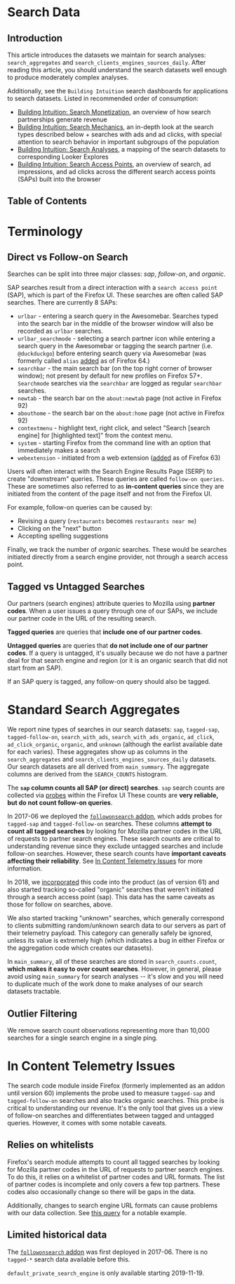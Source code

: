 # Search Data

## Introduction

This article introduces the datasets we maintain for search analyses:
`search_aggregates` and `search_clients_engines_sources_daily`. After reading this article,
you should understand the search datasets well enough to produce moderately
complex analyses.

Additionally, see the `Building Intuition` search dashboards for applications to search datasets. Listed in recommended order of consumption:

- [Building Intuition: Search Monetization](https://mozilla.cloud.looker.com/dashboards-next/312), an overview of how search partnerships generate revenue
- [Building Intuition: Search Mechanics](https://mozilla.cloud.looker.com/dashboards-next/314), an in-depth look at the search types described below + searches with ads and ad clicks, with special attention to search behavior in important subgroups of the population
- [Building Intuition: Search Analyses](https://mozilla.cloud.looker.com/dashboards-next/319), a mapping of the search datasets to corresponding Looker Explores
- [Building Intuition: Search Access Points](https://mozilla.cloud.looker.com/dashboards-next/256), an overview of search, ad impressions, and ad clicks across the different search access points (SAPs) built into the browser

## Table of Contents

<!-- toc -->

# Terminology

## Direct vs Follow-on Search

Searches can be split into three major classes: _sap_, _follow-on_, and _organic_.

SAP searches result from a direct interaction with a `search access point` (SAP), which is part of the Firefox UI. These searches are often called SAP searches.
There are currently 8 SAPs:

- `urlbar` - entering a search query in the Awesomebar. Searches typed into the search bar in the middle of the browser window will also be recorded as `urlbar` searches.
- `urlbar_searchmode` - selecting a search partner icon while entering a search query in the Awesomebar or tagging the search partner (i.e. `@duckduckgo`) before entering search query via Awesomebar (was formerly called `alias` [added](https://bugzilla.mozilla.org/show_bug.cgi?id=1499193) as of Firefox 64.)
- `searchbar` - the main search bar (on the top right corner of browser window); not present by default for new profiles on Firefox 57+. `Searchmode` searches via the `searchbar` are logged as regular `searchbar` searches.
- `newtab` - the search bar on the `about:newtab` page (not active in Firefox 92)
- `abouthome` - the search bar on the `about:home` page (not active in Firefox 92)
- `contextmenu` - highlight text, right click, and select "Search [search engine] for [highlighted text]" from the context menu.
- `system` - starting Firefox from the command line with an option that immediately makes a search
- `webextension` - initiated from a web extension ([added](https://bugzilla.mozilla.org/show_bug.cgi?id=1492233) as of Firefox 63)

Users will often interact with the Search Engine Results Page (SERP)
to create "downstream" queries.
These queries are called `follow-on queries`.
These are sometimes also referred to as **in-content queries**
since they are initiated from the content of the page itself
and not from the Firefox UI.

For example, follow-on queries can be caused by:

- Revising a query (`restaurants` becomes `restaurants near me`)
- Clicking on the "next" button
- Accepting spelling suggestions

Finally, we track the number of _organic_ searches. These would be searches initiated directly
from a search engine provider, not through a search access point.

## Tagged vs Untagged Searches

Our partners (search engines) attribute queries to Mozilla using **partner codes**.
When a user issues a query through one of our SAPs,
we include our partner code in the URL of the resulting search.

**Tagged queries** are queries that **include one of our partner codes**.

**Untagged queries** are queries that **do not include one of our partner codes**.
If a query is untagged,
it's usually because we do not have a partner deal for that search engine and region
(or it is an organic search that did not start from an SAP).

If an SAP query is tagged, any follow-on query should also be tagged.

# Standard Search Aggregates

We report nine types of searches in our search datasets:
`sap`, `tagged-sap`, `tagged-follow-on`, `search_with_ads`, `search_with_ads_organic`, `ad_click`, `ad_click_organic`, `organic`, and `unknown` (although the earlist available date for each varies).
These aggregates show up as columns in the
`search_aggregates` and `search_clients_engines_sources_daily` datasets.
Our search datasets are all derived from `main_summary`.
The aggregate columns are derived from the `SEARCH_COUNTS` histogram.

The **`sap` column counts all SAP (or direct) searches**.
`sap` search counts are collected via
[probes](https://firefox-source-docs.mozilla.org/browser/browser/BrowserUsageTelemetry.html#search-telemetry)
within the Firefox UI
These counts are **very reliable, but do not count follow-on queries**.

In 2017-06 we deployed the [`followonsearch` addon], which adds probes for `tagged-sap` and `tagged-follow-on` searches.
These columns **attempt to count all tagged searches**
by looking for Mozilla partner codes in the URL of requests to partner search engines.
These search counts are critical to understanding revenue
since they exclude untagged searches and include follow-on searches.
However, these search counts have **important caveats affecting their reliability**.
See [In Content Telemetry Issues](#in-content-telemetry-issues) for more information.

In 2018, we
[incorporated](https://bugzilla.mozilla.org/show_bug.cgi?id=1475571) this code
into the product (as of version 61) and also started tracking so-called
"organic" searches that weren't initiated through a search access point (sap).
This data has the same caveats as those for follow on searches, above.

We also started tracking "unknown" searches, which generally correspond
to clients submitting random/unknown search data to our servers as part
of their telemetry payload. This category can generally safely be ignored, unless its value
is extremely high (which indicates a bug in either Firefox or the aggregation code
which creates our datasets).

In `main_summary`, all of these searches are stored in `search_counts.count`,
**which makes it easy to over count searches**.
However, in general, please avoid using `main_summary` for search analyses --
it's slow and you will need to duplicate much of the work done to make
analyses of our search datasets tractable.

## Outlier Filtering

We remove search count observations representing more than
10,000 searches for a single search engine in a single ping.

# In Content Telemetry Issues

The search code module inside Firefox (formerly implemented
as an addon until version 60) implements the probe used to measure `tagged-sap` and
`tagged-follow-on` searches and also tracks organic searches. This probe is critical
to understanding our revenue. It's the only tool that gives us a view of follow-on searches
and differentiates between tagged and untagged queries.
However, it comes with some notable caveats.

## Relies on whitelists

Firefox's search module attempts to count all tagged searches
by looking for Mozilla partner codes in the URL of requests to partner search engines.
To do this, it relies on a whitelist of partner codes and URL formats.
The list of partner codes is incomplete and only covers a few top partners.
These codes also occasionally change so there will be gaps in the data.

Additionally, changes to search engine URL formats can cause problems with our data collection.
See
[this query](https://sql.telemetry.mozilla.org/queries/47631/source#128887)
for a notable example.

## Limited historical data

The [`followonsearch` addon] was first deployed in 2017-06.
There is no `tagged-*` search data available before this.

`default_private_search_engine` is only available starting 2019-11-19.

[`followonsearch` addon]: https://github.com/mozilla/followonsearch
[search permissions template]: https://bugzilla.mozilla.org/enter_bug.cgi?assigned_to=rharter%40mozilla.com&bug_file_loc=http%3A%2F%2F&bug_ignored=0&bug_severity=normal&bug_status=NEW&cf_fx_iteration=---&cf_fx_points=---&comment=Please%20add%20the%20following%20user%20to%20the%20Search%20group%3A%0D%0A%0D%0AMozilla%20email%20address%3A%0D%0AGithub%20handle%3A&component=Datasets%3A%20Search&contenttypemethod=autodetect&contenttypeselection=text%2Fplain&defined_groups=1&flag_type-4=X&flag_type-607=X&flag_type-800=X&flag_type-803=X&flag_type-916=X&form_name=enter_bug&maketemplate=Remember%20values%20as%20bookmarkable%20template&op_sys=Linux&priority=--&product=Data%20Platform%20and%20Tools&rep_platform=x86_64&short_desc=Add%20user%20to%20search%20user%20groups&target_milestone=---&version=unspecified
